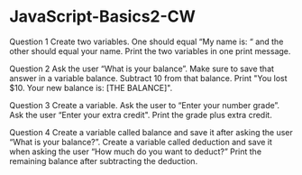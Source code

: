 # JavaScript-Basics2-CW

Question 1
Create two variables. One should equal “My name is: “ and the other should equal your name. Print the two variables in one print message.

Question 2
Ask the user “What is your balance”. Make sure to save that answer in a variable balance. Subtract 10 from that balance. Print "You lost $10. Your new balance is: [THE BALANCE]".

Question 3
Create a variable. Ask the user to “Enter your number grade”. Ask the user “Enter your extra credit". Print the grade plus extra credit.

Question 4
Create a variable called balance and save it after asking the user “What is your balance?”. Create a variable called deduction and save it when asking the user “How much do you want to deduct?” Print the remaining balance after subtracting the deduction.
